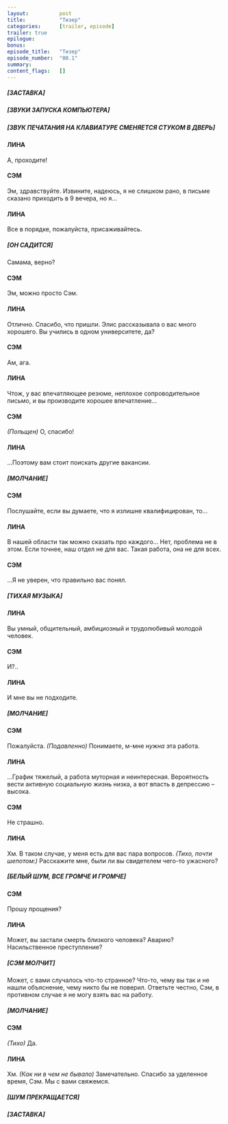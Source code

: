 ```yaml
---
layout:          post
title:           "Тизер"
categories:      [trailer, episode]
trailer: true
epilogue:
bonus:
episode_title:   "Тизер"
episode_number:  "00.1"
summary:     
content_flags:   []            
---
```

##### [ЗАСТАВКА]
##### [ЗВУКИ ЗАПУСКА КОМПЬЮТЕРА]
##### [ЗВУК ПЕЧАТАНИЯ НА КЛАВИАТУРЕ СМЕНЯЕТСЯ СТУКОМ В ДВЕРЬ]
#### ЛИНА
А, проходите!
#### СЭМ
Эм, здравствуйте. Извините, надеюсь, я не слишком рано, в письме сказано приходить в 9 вечера, но я… 
#### ЛИНА
Все в порядке, пожалуйста, присаживайтесь.
##### [ОН САДИТСЯ]
Самама, верно?
#### СЭМ
Эм, можно просто Сэм.
#### ЛИНА
Отлично. Спасибо, что пришли. Элис рассказывала о вас много хорошего. Вы учились в одном университете, да?
#### СЭМ
Ам, ага.
#### ЛИНА
Чтож, у вас впечатляющее резюме, неплохое сопроводительное письмо, и вы производите хорошее впечатление…
#### СЭМ
_(Польщен)_ О, спасибо!
#### ЛИНА
…Поэтому вам стоит поискать другие вакансии.
##### [МОЛЧАНИЕ]
#### СЭМ
Послушайте, если вы думаете, что я излишне квалифицирован, то…
#### ЛИНА
В нашей области так можно сказать про каждого... Нет, проблема не в этом. Если точнее, наш отдел не для вас. Такая работа, она не для всех.
#### СЭМ
…Я не уверен, что правильно вас понял.
##### [ТИХАЯ МУЗЫКА]
#### ЛИНА
Вы умный, общительный, амбициозный и трудолюбивый молодой человек.
#### СЭМ
И?..
#### ЛИНА
И мне вы не подходите.
##### [МОЛЧАНИЕ]
#### СЭМ
Пожалуйста. _(Подавленно)_ Понимаете, м-мне _нужна_ эта работа.
#### ЛИНА
…График тяжелый, а работа муторная и неинтересная. Вероятность вести активную социальную жизнь низка, а вот впасть в депрессию – высока.
#### СЭМ
Не страшно.
#### ЛИНА
Хм. В таком случае, у меня есть для вас пара вопросов. _(Тихо, почти шепотом:)_ Расскажите мне, были ли вы свидетелем чего-то ужасного? 
##### [БЕЛЫЙ ШУМ, ВСЕ ГРОМЧЕ И ГРОМЧЕ]
#### СЭМ
Прошу прощения?
#### ЛИНА
Может, вы застали смерть близкого человека? Аварию? Насильственное преступление?
##### [СЭМ МОЛЧИТ]
Может, с вами случалось что-то странное? Что-то, чему вы так и не нашли объяснение, чему никто бы не поверил. Ответьте честно, Сэм, в противном случае я не могу взять вас на работу.
##### [МОЛЧАНИЕ]
#### СЭМ
_(Тихо)_ Да.
#### ЛИНА
Хм. _(Как ни в чем не бывало)_ Замечательно. Спасибо за уделенное время, Сэм. Мы с вами свяжемся. 
##### [ШУМ ПРЕКРАЩАЕТСЯ]
##### [ЗАСТАВКА]